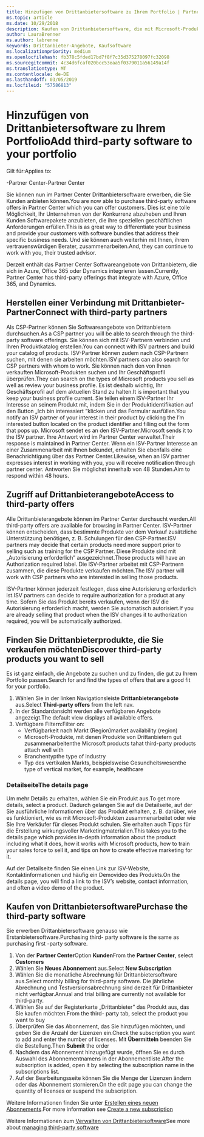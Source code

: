 ```yaml
---
title: Hinzufügen von Drittanbietersoftware zu Ihrem Portfolio | Partner Center
ms.topic: article
ms.date: 10/29/2018
description: Kaufen von Drittanbietersoftware, die mit Microsoft-Produkten funktioniert
author: LauraBrenner
ms.author: labrenne
keywords: Drittanbieter-Angebote, Kaufsoftware
ms.localizationpriority: medium
ms.openlocfilehash: fb378c5fded17bd7f8f7c35d375278097fc32098
ms.sourcegitcommit: 4c34d6fcaf020bcc53eaa5f0379011a56149a14f
ms.translationtype: MT
ms.contentlocale: de-DE
ms.lasthandoff: 03/05/2019
ms.locfileid: "57586813"
---
```

# <a name="add-third-party-software-to-your-portfolio"></a><span data-ttu-id="c4714-104">Hinzufügen von Drittanbietersoftware zu Ihrem Portfolio</span><span class="sxs-lookup"><span data-stu-id="c4714-104">Add third-party software to your portfolio</span></span>

<span data-ttu-id="c4714-105">Gilt für:</span><span class="sxs-lookup"><span data-stu-id="c4714-105">Applies to:</span></span>

<span data-ttu-id="c4714-106">-Partner Center</span><span class="sxs-lookup"><span data-stu-id="c4714-106">-Partner Center</span></span>

<span data-ttu-id="c4714-107">Sie können nun im Partner Center Drittanbietersoftware erwerben, die Sie Kunden anbieten können.</span><span class="sxs-lookup"><span data-stu-id="c4714-107">You are now able to purchase third-party software offers in Partner Center which you can offer customers.</span></span> <span data-ttu-id="c4714-108">Dies ist eine tolle Möglichkeit, Ihr Unternehmen von der Konkurrenz abzuheben und Ihren Kunden Softwarepakete anzubieten, die ihre speziellen geschäftlichen Anforderungen erfüllen.</span><span class="sxs-lookup"><span data-stu-id="c4714-108">This is as great way to differentiate your business and provide your customers with software bundles that address their specific business needs.</span></span> <span data-ttu-id="c4714-109">Und sie können auch weiterhin mit Ihnen, ihrem vertrauenswürdigen Berater, zusammenarbeiten.</span><span class="sxs-lookup"><span data-stu-id="c4714-109">And, they can continue to work with you, their trusted advisor.</span></span>

<span data-ttu-id="c4714-110">Derzeit enthält das Partner Center Softwareangebote von Drittanbietern, die sich in Azure, Office 365 oder Dynamics integrieren lassen.</span><span class="sxs-lookup"><span data-stu-id="c4714-110">Currently, Partner Center has third-party offerings that integrate with Azure, Office 365, and Dynamics.</span></span> 

## <a name="connect-with-third-party-partners"></a><span data-ttu-id="c4714-111">Herstellen einer Verbindung mit Drittanbieter-Partner</span><span class="sxs-lookup"><span data-stu-id="c4714-111">Connect with third-party partners</span></span>
 
<span data-ttu-id="c4714-112">Als CSP-Partner können Sie Softwareangebote von Drittanbietern durchsuchen.</span><span class="sxs-lookup"><span data-stu-id="c4714-112">As a CSP partner you will be able to search through the third-party software offerings.</span></span> <span data-ttu-id="c4714-113">Sie können sich mit ISV-Partnern verbinden und Ihren Produktkatalog erstellen.</span><span class="sxs-lookup"><span data-stu-id="c4714-113">You can connect with ISV partners and build your catalog of products.</span></span> <span data-ttu-id="c4714-114">ISV-Partner können zudem nach CSP-Partnern suchen, mit denen sie arbeiten möchten.</span><span class="sxs-lookup"><span data-stu-id="c4714-114">ISV partners can also search for CSP partners with whom to work.</span></span> <span data-ttu-id="c4714-115">Sie können nach den von Ihnen verkauften Microsoft-Produkten suchen und Ihr Geschäftsprofil überprüfen.</span><span class="sxs-lookup"><span data-stu-id="c4714-115">They can search on the types of Microsoft products you sell as well as review your business profile.</span></span> <span data-ttu-id="c4714-116">Es ist deshalb wichtig, Ihr Geschäftsprofil auf dem aktuellen Stand zu halten.</span><span class="sxs-lookup"><span data-stu-id="c4714-116">It is important that you keep your business profile current.</span></span> <span data-ttu-id="c4714-117">Sie teilen einem ISV-Partner Ihr Interesse an seinem Produkt mit, indem Sie in der Produktidentifikation auf den Button „Ich bin interessiert ”klicken und das Formular ausfüllen.</span><span class="sxs-lookup"><span data-stu-id="c4714-117">You notify an ISV partner of your interest in their product by clicking the I’m interested button located on the product identifier and filling out the form that pops up.</span></span> <span data-ttu-id="c4714-118">Microsoft sendet es an den ISV-Partner.</span><span class="sxs-lookup"><span data-stu-id="c4714-118">Microsoft sends it to the ISV partner.</span></span> <span data-ttu-id="c4714-119">Ihre Antwort wird im Partner Center verwaltet.</span><span class="sxs-lookup"><span data-stu-id="c4714-119">Their response is maintained in Partner Center.</span></span> <span data-ttu-id="c4714-120">Wenn ein ISV-Partner Interesse an einer Zusammenarbeit mit Ihnen bekundet, erhalten Sie ebenfalls eine Benachrichtigung über das Partner Center.</span><span class="sxs-lookup"><span data-stu-id="c4714-120">Likewise, when an ISV partner expresses interest in working with you, you will receive notification through partner center.</span></span> <span data-ttu-id="c4714-121">Antworten Sie möglichst innerhalb von 48 Stunden.</span><span class="sxs-lookup"><span data-stu-id="c4714-121">Aim to respond within 48 hours.</span></span>

## <a name="access-to-third-party-offers"></a><span data-ttu-id="c4714-122">Zugriff auf Drittanbieterangebote</span><span class="sxs-lookup"><span data-stu-id="c4714-122">Access to third-party offers</span></span>

<span data-ttu-id="c4714-123">Alle Drittanbieterangebote können im Partner Center durchsucht werden.</span><span class="sxs-lookup"><span data-stu-id="c4714-123">All third-party offers are available for browsing in Partner Center.</span></span> <span data-ttu-id="c4714-124">ISV-Partner können entscheiden, dass bestimmte Produkte vor dem Verkauf zusätzliche Unterstützung benötigen, z. B. Schulungen für den CSP-Partner.</span><span class="sxs-lookup"><span data-stu-id="c4714-124">ISV partners may decide that certain products need more support prior to selling such as training for the CSP Partner.</span></span> <span data-ttu-id="c4714-125">Diese Produkte sind mit „Autorisierung erforderlich” ausgezeichnet.</span><span class="sxs-lookup"><span data-stu-id="c4714-125">Those products will have an Authorization required label.</span></span> <span data-ttu-id="c4714-126">Die ISV-Partner arbeitet mit CSP-Partnern zusammen, die diese Produkte verkaufen möchten.</span><span class="sxs-lookup"><span data-stu-id="c4714-126">The ISV partner will work with CSP partners who are interested in selling those products.</span></span> 

<span data-ttu-id="c4714-127">ISV-Partner können jederzeit festlegen, dass eine Autorisierung erforderlich ist.</span><span class="sxs-lookup"><span data-stu-id="c4714-127">ISV partners can decide to require authorization for a product at any time.</span></span> <span data-ttu-id="c4714-128">Sofern Sie das Produkt bereits verkaufen, wenn der ISV die Autorisierung erforderlich macht, werden Sie automatisch autorisiert.</span><span class="sxs-lookup"><span data-stu-id="c4714-128">If you are already selling that product when the ISV changes it to authorization required, you will be automatically authorized.</span></span>

## <a name="discover-third-party-products-you-want-to-sell"></a><span data-ttu-id="c4714-129">Finden Sie Drittanbieterprodukte, die Sie verkaufen möchten</span><span class="sxs-lookup"><span data-stu-id="c4714-129">Discover third-party products you want to sell</span></span>

<span data-ttu-id="c4714-130">Es ist ganz einfach, die Angebote zu suchen und zu finden, die gut zu Ihrem Portfolio passen.</span><span class="sxs-lookup"><span data-stu-id="c4714-130">Search for and find the types of offers that are a good fit for your portfolio.</span></span> 

1. <span data-ttu-id="c4714-131">Wählen Sie in der linken Navigationsleiste **Drittanbieterangebote** aus.</span><span class="sxs-lookup"><span data-stu-id="c4714-131">Select **Third-party offers** from the left nav.</span></span>
2. <span data-ttu-id="c4714-132">In der Standardansicht werden alle verfügbaren Angebote angezeigt.</span><span class="sxs-lookup"><span data-stu-id="c4714-132">The default view displays all available offers.</span></span>
3. <span data-ttu-id="c4714-133">Verfügbare Filtern:</span><span class="sxs-lookup"><span data-stu-id="c4714-133">Filter on:</span></span>
    - <span data-ttu-id="c4714-134">Verfügbarkeit nach Markt (Region)</span><span class="sxs-lookup"><span data-stu-id="c4714-134">market availability (region)</span></span>
    - <span data-ttu-id="c4714-135">Microsoft-Produkte, mit denen Produkte von Drittanbietern gut zusammenarbeiten</span><span class="sxs-lookup"><span data-stu-id="c4714-135">the Microsoft products tahat third-party products attach well with</span></span>
    - <span data-ttu-id="c4714-136">Branchentyp</span><span class="sxs-lookup"><span data-stu-id="c4714-136">the type of industry</span></span>
    - <span data-ttu-id="c4714-137">Typ des vertikalen Markts, beispielsweise Gesundheitswesen</span><span class="sxs-lookup"><span data-stu-id="c4714-137">the type of vertical market, for example, healthcare</span></span>

### <a name="the-details-page"></a><span data-ttu-id="c4714-138">Detailseite</span><span class="sxs-lookup"><span data-stu-id="c4714-138">The details page</span></span>

<span data-ttu-id="c4714-139">Um mehr Details zu erhalten, wählen Sie ein Produkt aus.</span><span class="sxs-lookup"><span data-stu-id="c4714-139">To get more details, select a product.</span></span> <span data-ttu-id="c4714-140">Dadurch gelangen Sie auf die Detailseite, auf der Sie ausführliche Informationen über das Produkt erhalten, z. B. darüber, wie es funktioniert, wie es mit Microsoft-Produkten zusammenarbeitet oder wie Sie Ihre Verkäufer für dieses Produkt schulen. Sie erhalten auch Tipps für die Erstellung wirkungsvoller Marketingmaterialien.</span><span class="sxs-lookup"><span data-stu-id="c4714-140">This takes you to the details page which provides in-depth information about the product including what it does, how it works with Microsoft products, how to train your sales force to sell it, and tips on how to create effective marketing for it.</span></span>

<span data-ttu-id="c4714-141">Auf der Detailseite finden Sie einen Link zur ISV-Website, Kontaktinformationen und häufig ein Demovideo des Produkts.</span><span class="sxs-lookup"><span data-stu-id="c4714-141">On the details page, you will find a link to the ISV’s website, contact information, and often a video demo of the product.</span></span> 

## <a name="purchase-the-third-party-software"></a><span data-ttu-id="c4714-142">Kaufen von Drittanbietersoftware</span><span class="sxs-lookup"><span data-stu-id="c4714-142">Purchase the third-party software</span></span>

<span data-ttu-id="c4714-143">Sie erwerben Drittanbietersoftware genauso wie Erstanbietersoftware.</span><span class="sxs-lookup"><span data-stu-id="c4714-143">Purchasing third- party software is the same as purchasing first -party software.</span></span> 

1. <span data-ttu-id="c4714-144">Von der **Partner Center**Option **Kunden**</span><span class="sxs-lookup"><span data-stu-id="c4714-144">From the **Partner Center**, select **Customers**</span></span>
2. <span data-ttu-id="c4714-145">Wählen Sie **Neues Abonnement** aus.</span><span class="sxs-lookup"><span data-stu-id="c4714-145">Select **New Subscription**</span></span>
3. <span data-ttu-id="c4714-146">Wählen Sie die monatliche Abrechnung für Drittanbietersoftware aus.</span><span class="sxs-lookup"><span data-stu-id="c4714-146">Select monthly billing for third-party software.</span></span> <span data-ttu-id="c4714-147">Die jährliche Abrechnung und Testversionsabrechnung sind derzeit für Drittanbieter nicht verfügbar.</span><span class="sxs-lookup"><span data-stu-id="c4714-147">Annual and trial billing are currently not available for third-party.</span></span>
4. <span data-ttu-id="c4714-148">Wählen Sie auf der Registerkarte „Drittanbieter” das Produkt aus, das Sie kaufen möchten.</span><span class="sxs-lookup"><span data-stu-id="c4714-148">From the third- party tab, select the product you want to buy</span></span>
5. <span data-ttu-id="c4714-149">Überprüfen Sie das Abonnement, das Sie hinzufügen möchten, und geben Sie die Anzahl der Lizenzen ein.</span><span class="sxs-lookup"><span data-stu-id="c4714-149">Check the subscription you want to add and enter the number of licenses.</span></span> <span data-ttu-id="c4714-150">Mit **Übermitteln** beenden Sie die Bestellung.</span><span class="sxs-lookup"><span data-stu-id="c4714-150">Then **Submit** the order</span></span>
6. <span data-ttu-id="c4714-151">Nachdem das Abonnement hinzugefügt wurde, öffnen Sie es durch Auswahl des Abonnementnamens in der Abonnementliste.</span><span class="sxs-lookup"><span data-stu-id="c4714-151">After the subscription is added, open it by selecting the subscription name in the subscriptions list.</span></span>
7. <span data-ttu-id="c4714-152">Auf der Bearbeitungsseite können Sie die Menge der Lizenzen ändern oder das Abonnement stornieren.</span><span class="sxs-lookup"><span data-stu-id="c4714-152">On the edit page you can change the quantity of licenses or suspend the subscription.</span></span>

<span data-ttu-id="c4714-153">Weitere Informationen finden Sie unter [Erstellen eines neuen Abonnements](create-a-new-subscription.md).</span><span class="sxs-lookup"><span data-stu-id="c4714-153">For more information see [Create a new subscription](create-a-new-subscription.md)</span></span>

<span data-ttu-id="c4714-154">Weitere Informationen zum [Verwalten von Drittanbietersoftware](third-party-help.md)</span><span class="sxs-lookup"><span data-stu-id="c4714-154">See more about [managing third-party software](third-party-help.md)</span></span>  
